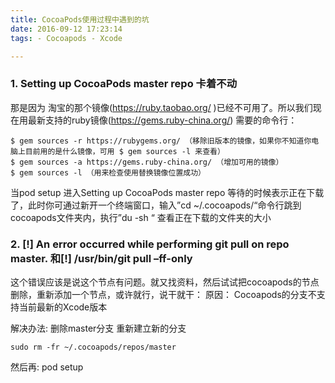 ```yaml
---
title: CocoaPods使用过程中遇到的坑
date: 2016-09-12 17:23:14
tags: - Cocoapods - Xcode

---
```


### 1. Setting up CocoaPods master repo 卡着不动
那是因为 淘宝的那个镜像(https://ruby.taobao.org/ )已经不可用了。所以我们现在用最新支持的ruby镜像(https://gems.ruby-china.org/)
需要的命令行：
```
$ gem sources -r https://rubygems.org/ （移除旧版本的镜像，如果你不知道你电脑上目前用的是什么镜像，可用 $ gem sources -l 来查看）
$ gem sources -a https://gems.ruby-china.org/ （增加可用的镜像）
$ gem sources -l （用来检查使用替换镜像位置成功）
```

当pod setup 进入Setting up CocoaPods master repo 等待的时候表示正在下载了，此时你可通过新开一个终端窗口，输入”cd ~/.cocoapods/“命令行跳到cocoapods文件夹内，执行”du -sh “ 查看正在下载的文件夹的大小

### 2. [!] An error occurred while performing git pull on repo master. 和[!] /usr/bin/git pull –ff-only
这个错误应该是说这个节点有问题。就又找资料，然后试试把cocoapods的节点删除，重新添加一个节点，或许就行，说干就干：
原因： Cocoapods的分支不支持当前最新的Xcode版本

解决办法: 删除master分支 重新建立新的分支
```
sudo rm -fr ~/.cocoapods/repos/master
```
然后再: pod setup

